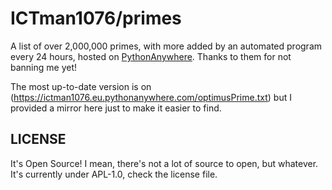 # ICTman1076/primes

A list of over 2,000,000 primes, with more added by an automated program every
24 hours, hosted on [PythonAnywhere](https://pythonanywhere.com). Thanks to them
for not banning me yet!

The most up-to-date version is on 
(https://ictman1076.eu.pythonanywhere.com/optimusPrime.txt) but I provided a
mirror here just to make it easier to find.

## LICENSE

It's Open Source! I mean, there's not a lot of source to open, but whatever. It's
currently under APL-1.0, check the license file.